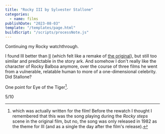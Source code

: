 ```yaml
---
title: "Rocky III by Sylvester Stallone"
categories:
  - name: films
publishDate: "2023-08-03"
template: "/templates/page.html"
buildScript: "/scripts/processNote.js"
---
```


Continuing my Rocky watchthrough.

I found III better than [II](/notes/rocky-ii-by-sylvester-stallone/) (which felt like a remake of [the original](/notes/rocky-by-john-g-avildsen/)), but still too similar and predictable in the story ark. And somehow I don't really like the character of Rocky Balboa anymore, over the course of three films he went from a vulnerable, relatable human to more of a one-dimensional celebrity. Did Stallone?

One point for Eye of the Tiger[^1].

5/10

[^1]: which was actually written for the film! Before the rewatch I thought I remembered that this was the song playing during the _Rocky steps_ scene in the original film, but no, the song was only released in 1982 as the theme for III (and as a single the day after the film's release).

